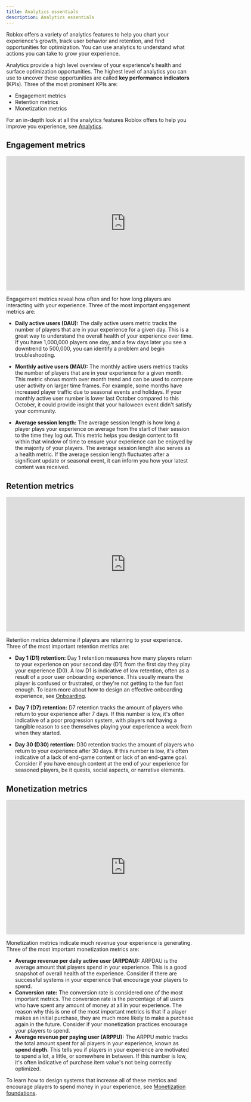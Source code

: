 ```yaml
---
title: Analytics essentials
description: Analytics essentials
---
```


Roblox offers a variety of analytics features to help you chart your experience's growth, track user behavior and retention, and find opportunities for optimization. You can use analytics to understand what actions you can take to grow your experience.

Analytics provide a high level overview of your experience's health and surface optimization opportunities. The highest level of analytics you can use to uncover these opportunities are called **key performance indicators** (KPIs). Three of the most prominent KPIs are:

- Engagement metrics
- Retention metrics
- Monetization metrics

For an in-depth look at all the analytics features Roblox offers to help you improve you experience, see [Analytics](../../production/analytics/index.md).

## Engagement metrics

<iframe width="640" height="360" src="https://www.youtube-nocookie.com/embed/N2l0BDgSNtQ?si=nSd4PCd8ta_tIC-n" title="YouTube video player" frameborder="0" allow="accelerometer; autoplay; clipboard-write; encrypted-media; gyroscope; picture-in-picture; web-share" allowfullscreen></iframe>

<br />

Engagement metrics reveal how often and for how long players are interacting with your experience. Three of the most important engagement metrics are:

- **Daily active users (DAU):** The daily active users metric tracks the number of players that are in your experience for a given day. This is a great way to understand the overall health of your experience over time. If you have 1,000,000 players one day, and a few days later you see a downtrend to 500,000, you can identify a problem and begin troubleshooting.

- **Monthly active users (MAU):** The monthly active users metrics tracks the number of players that are in your experience for a given month. This metric shows month over month trend and can be used to compare user activity on larger time frames. For example, some months have increased player traffic due to seasonal events and holidays. If your monthly active user number is lower last October compared to this October, it could provide insight that your halloween event didn't satisfy your community.

- **Average session length:** The average session length is how long a player plays your experience on average from the start of their session to the time they log out. This metric helps you design content to fit within that window of time to ensure your experience can be enjoyed by the majority of your players. The average session length also serves as a health metric. If the average session length fluctuates after a significant update or seasonal event, it can inform you how your latest content was received.

## Retention metrics

<iframe width="640" height="360" src="https://www.youtube-nocookie.com/embed/LpAU6TheAZ4?si=_1r_ZtlJ3WsrZMUf" title="YouTube video player" frameborder="0" allow="accelerometer; autoplay; clipboard-write; encrypted-media; gyroscope; picture-in-picture; web-share" allowfullscreen></iframe>

<br />

Retention metrics determine if players are returning to your experience. Three of the most important retention metrics are:

- **Day 1 (D1) retention:** Day 1 retention measures how many players return to your experience on your second day (D1) from the first day they play your experience (D0). A low D1 is indicative of low retention, often as a result of a poor user onboarding experience. This usually means the player is confused or frustrated, or they're not getting to the fun fast enough. To learn more about how to design an effective onboarding experience, see [Onboarding](../../production/game-design/onboarding.md).

- **Day 7 (D7) retention:** D7 retention tracks the amount of players who return to your experience after 7 days. If this number is low, it's often indicative of a poor progression system, with players not having a tangible reason to see themselves playing your experience a week from when they started.

- **Day 30 (D30) retention:** D30 retention tracks the amount of players who return to your experience after 30 days. If this number is low, it's often indicative of a lack of end-game content or lack of an end-game goal. Consider if you have enough content at the end of your experience for seasoned players, be it quests, social aspects, or narrative elements.

## Monetization metrics

<iframe width="640" height="360" src="https://www.youtube-nocookie.com/embed/L6_HXinYTt0?si=N2nIj9L5wy9C0lBF" title="YouTube video player" frameborder="0" allow="accelerometer; autoplay; clipboard-write; encrypted-media; gyroscope; picture-in-picture; web-share" allowfullscreen></iframe>

<br />

Monetization metrics indicate much revenue your experience is generating. Three of the most important monetization metrics are:

- **Average revenue per daily active user (ARPDAU):** ARPDAU is the average amount that players spend in your experience. This is a good snapshot of overall health of the experience. Consider if there are successful systems in your experience that encourage your players to spend.
- **Conversion rate:** The conversion rate is considered one of the most important metrics. The conversion rate is the percentage of all users who have spent any amount of money at all in your experience. The reason why this is one of the most important metrics is that if a player makes an initial purchase, they are much more likely to make a purchase again in the future. Consider if your monetization practices encourage your players to spend.
- **Average revenue per paying user (ARPPU):** The ARPPU metric tracks the total amount spent for all players in your experience, known as **spend depth**. This tells you if players in your experience are motivated to spend a lot, a little, or somewhere in between. If this number is low, it's often indicative of purchase item value's not being correctly optimized.

To learn how to design systems that increase all of these metrics and encourage players to spend money in your experience, see [Monetization foundations](../../production/game-design/monetization-foundations.md).
